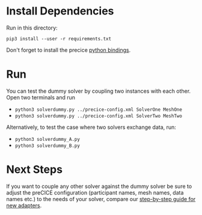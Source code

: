 # Install Dependencies

Run in this directory:
```
pip3 install --user -r requirements.txt
```

Don't forget to install the precice [python bindings](../../../src/precice/bindings/python/README.md).

# Run

You can test the dummy solver by coupling two instances with each other. Open two terminals and run
 * `python3 solverdummy.py ../precice-config.xml SolverOne MeshOne`
 * `python3 solverdummy.py ../precice-config.xml SolverTwo MeshTwo`

Alternatively, to test the case where two solvers exchange data, run: 
 * `python3 solverdummy_A.py`
 * `python3 solverdummy_B.py`

# Next Steps

If you want to couple any other solver against the dummy solver be sure to adjust the preCICE configuration (participant names, mesh names, data names etc.) to the needs of your solver, compare our [step-by-step guide for new adapters](https://github.com/precice/precice/wiki/Adapter-Example).
 
